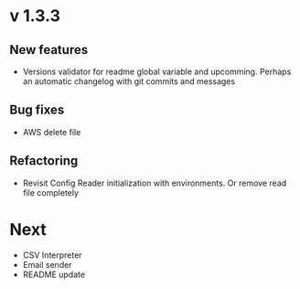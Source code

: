 # v 1.3.3
## New features
- Versions validator for readme global variable and upcomming. Perhaps an automatic changelog with git commits and messages

## Bug fixes
- AWS delete file

## Refactoring
- Revisit Config Reader initialization with environments. Or remove read file completely

# Next 
- CSV Interpreter
- Email sender
- README update